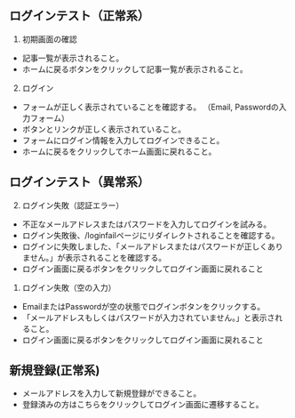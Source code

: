 ## ログインテスト（正常系）

1. 初期画面の確認
- 記事一覧が表示されること。
- ホームに戻るボタンをクリックして記事一覧が表示されること。

2. ログイン
- フォームが正しく表示されていることを確認する。
（Email, Passwordの入力フォーム）
- ボタンとリンクが正しく表示されていること。
- フォームにログイン情報を入力してログインできること。
- ホームに戻るをクリックしてホーム画面に戻れること。


## ログインテスト（異常系）

2. ログイン失敗（認証エラー）
- 不正なメールアドレスまたはパスワードを入力してログインを試みる。
- ログイン失敗後、/loginfailページにリダイレクトされることを確認する。
- ログインに失敗しました、「メールアドレスまたはパスワードが正しくありません。」が表示されることを確認する。
- ログイン画面に戻るボタンをクリックしてログイン画面に戻れること

1. ログイン失敗（空の入力）
- EmailまたはPasswordが空の状態でログインボタンをクリックする。
- 「メールアドレスもしくはパスワードが入力されていません。」と表示されること。
- ログイン画面に戻るボタンをクリックしてログイン画面に戻れること

## 新規登録(正常系)
- メールアドレスを入力して新規登録ができること。
- 登録済みの方はこちらをクリックしてログイン画面に遷移すること。